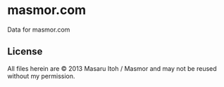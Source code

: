 masmor.com
===========

Data for masmor.com

License
-------

All files herein are © 2013 Masaru Itoh / Masmor and may not be reused without my permission.
